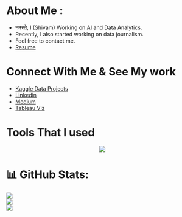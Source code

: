 # About Me :

- नमस्ते, I (Shivam) Working on AI and  Data Analytics.
- Recently, I also started working on data journalism.
- Feel free to contact me.
- [Resume](https://drive.google.com/file/d/1MS97h123eH3HtBxVvtstAVHu9JK1EzDR/view?usp=sharing)
  
# Connect With Me & See My work
- [Kaggle Data Projects](https://www.kaggle.com/mauryansshivam/Home)
- [Linkedin](https://www.linkedin.com/in/mauryansshivam/)
- [Medium](https://medium.com/@shivammaurya945093)
- [Tableau Viz](https://public.tableau.com/app/profile/shivam.maurya.tableau)
# Tools That I used
<p align="center">
<img src="https://skillicons.dev/icons?i=git,py,html,css,js,vscode,bootstrap,github,mysql,stackoverflow" />
</p>

# 📊 GitHub Stats:
![](https://github-readme-stats.vercel.app/api?username=shivam-maurya-git&theme=dark&hide_border=false&include_all_commits=false&count_private=false)<br/>
![](https://github-readme-streak-stats.herokuapp.com/?user=shivam-maurya-git&theme=dark&hide_border=false)<br/>
![](https://github-readme-stats.vercel.app/api/top-langs/?username=shivam-maurya-git&theme=dark&hide_border=false&include_all_commits=false&count_private=false&layout=compact)


